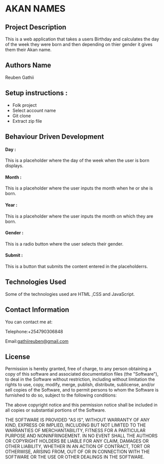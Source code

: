 # AKAN NAMES
## Project Description
This is a web application  that takes a users Birthday and calculates the day of the week they were born and then depending on thier gender it gives them their Akan name.
## Authors Name 
Reuben Gathii
## Setup instructions :
* Folk project
* Select account name 
* Git clone
* Extract zip file
## Behaviour Driven Development 
#### Day :
This is a placeholder where the day of the week when the user is born displays.
#### Month :
This is a placeholder where the user inputs the month when he or she is born.
#### Year :
This is a placeholder where the user inputs the month on which they are born.
#### Gender :
This is a radio button where the user selects their gender.
#### Submit :
This is a button that submits the content entered in the placeholderrs.

## Technologies Used
Some of the technologies used are HTML ,CSS and JavaScript.
## Contact Information
You can contact me at:

Telephone:+254790306848

Email:gathiireuben@gmail.com
## License 
Permission is hereby granted, free of charge, to any person obtaining a copy of this software and associated documentation files (the "Software"), to deal in the Software without restriction, including without limitation the rights to use, copy, modify, merge, publish, distribute, sublicense, and/or sell copies of the Software, and to permit persons to whom the Software is furnished to do so, subject to the following conditions:

The above copyright notice and this permission notice shall be included in all copies or substantial portions of the Software.

THE SOFTWARE IS PROVIDED "AS IS", WITHOUT WARRANTY OF ANY KIND, EXPRESS OR IMPLIED, INCLUDING BUT NOT LIMITED TO THE WARRANTIES OF MERCHANTABILITY, FITNESS FOR A PARTICULAR PURPOSE AND NONINFRINGEMENT. IN NO EVENT SHALL THE AUTHORS OR COPYRIGHT HOLDERS BE LIABLE FOR ANY CLAIM, DAMAGES OR OTHER LIABILITY, WHETHER IN AN ACTION OF CONTRACT, TORT OR OTHERWISE, ARISING FROM, OUT OF OR IN CONNECTION WITH THE SOFTWARE OR THE USE OR OTHER DEALINGS IN THE SOFTWARE.



